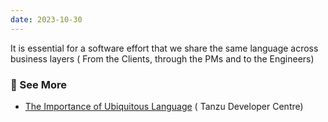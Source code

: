 ```yaml
---
date: 2023-10-30
---
```

It is essential for a software effort that we share the same language across business layers ( From the Clients, through the PMs and to the Engineers)
### 🔗 See More  
  
- [The Importance of Ubiquitous Language](https://tanzu.vmware.com/developer/blog/ubiquitous-language/) ( Tanzu Developer Centre)
